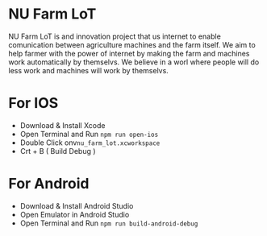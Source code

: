 # NU Farm LoT
  NU Farm LoT is and innovation project that us internet to enable comunication between agriculture machines and the farm itself.
  We aim to help farmer with the power of internet by making the farm and machines work automatically by themselvs.
  We believe in a worl where people will do less work and machines will work by themselvs.
# For IOS
+ Download & Install Xcode 
+ Open Terminal and Run `npm run open-ios`
+ Double Click onv`nu_farm_lot.xcworkspace`
+ Crt + B ( Build Debug )
# For Android
+ Download & Install Android Studio
+ Open Emulator in Android Studio
+ Open Terminal and Run `npm run build-android-debug`

